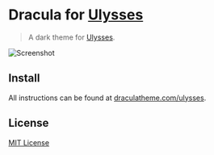 # Dracula for [Ulysses](http://ulyssesapp.com)

> A dark theme for [Ulysses](http://ulyssesapp.com).

![Screenshot](https://draculatheme.com/assets/img/screenshots/ulysses.png)

## Install

All instructions can be found at [draculatheme.com/ulysses](https://draculatheme.com/ulysses).

## License

[MIT License](./LICENSE)